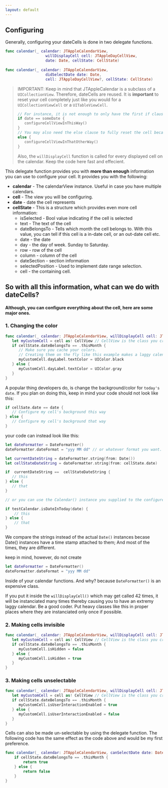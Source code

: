 ```yaml
---
layout: default
---
```


## Configuring
Generally, configuring your dateCells is done in two delegate functions.

```swift
func calendar(_ calendar: JTAppleCalendarView,
                  willDisplayCell cell: JTAppleDayCellView,
                  date: Date, cellState: CellState)
                  
func calendar(_ calendar: JTAppleCalendarView,
                  didSelectDate date: Date,
                  cell: JTAppleDayCellView?, cellState: CellState)
```

> IMPORTANT: Keep in mind that JTAppleCalendar is a subclass of a `UICollectionView`. Therefore, dateCells are reused. It is **important** to reset your cell completely just like you would for a `UICollectionViewCell` or a `UITableViewCell`.
> 
> ```swift
> // For instance, it is not enough to only have the first if clause:
> if date == someDate {
>    configureCellViewInThisWay()
> }
> // You may also need the else clause to fully reset the cell because cells are being reused.
> else {
>    configureCellViewInThatOtherWay()
> }
> ```
>
> Also, the `willDisplayCell` function is called for every displayed cell on the calendar. Keep the code here fast and effecient.

This delegate function provides you with **more than enough** information you can use to configure your cell. It provides you with the following:

* **calendar** - The calendarView instance. Useful in case you have multiple calendars.
* **cell** - The view you will be configuring.
* **date** - date the cell represents
* **cellState** - This is a structure which provides even more cell information:
  * isSelected - Bool value indicating if the cell is selected
  * text - The text of the cell
  * dateBelongsTo - Tells which month the cell belongs to. With this value, you can tell if this cell is a in-date cell, or an out-date cell etc.
  *  date - the date
  *  day - the day of week. Sunday to Saturday.
  *  row - row of the cell
  *  column - column of the cell
  *  dateSection - section information
  *  selectedPosition - Used to implement date range selection.
  *  cell - the containing cell.


## So with all this information, what can we do with dateCells?

#### Although, you can configure everything about the cell, here are some major ones.

### 1. Changing the color

```swift
func calendar(_ calendar: JTAppleCalendarView, willDisplayCell cell: JTAppleDayCellView, date: Date, cellState: CellState) {
   let myCustomCell = cell as! CellView // CellView is the class you created if you followed the Tutorial
   if cellState.dateBelongsTo == .thisMonth {
      // Make sure you cache your colors. 
      // Creating them on the fly like this example makes a laggy calendar
      myCustomCell.dayLabel.textColor = UIColor.black 
   } else {
      myCustomCell.dayLabel.textColor = UIColor.gray   
   }
}
```

A popular thing developers do, is change the background/color for `today's date`. If you plan on doing this, keep in mind your code should not look like this:

```swift
if cellSate.date == date {
   // Configure my cell's background this way
} else {
   // Configure my cell's background that way
}
```

your code can instead look like this:

```swift
let dateFormatter = DateFormatter()
dateFormatter.dateFormat = "yyy MM dd" // or whatever format you want.

let currentDateString = dateFormatter.string(from: Date())
let cellStateDateString = dateFormatter.string(from: cellState.date)

if  currentDateString ==  cellStateDateString {
   // this
} else {
   // that
}

// or you can use the Calendar() instance you supplied to the configure method

if testCalendar.isDateInToday(date) {
    // this
} else {
    // that
}
```

We compare the strings instead of the actual `Date()` instances becase Date() instances have a time stamp attached to them; And most of the times, they are different.

keep in mind, however, do not create

```swift
let dateFormatter = DateFormatter()
dateFormatter.dateFormat = "yyy MM dd"
```

Inside of your calendar functions.
And why? because `DateFormatter()` is an expensive class.

If you put it inside the `willDisplayCell()` which may get called 42 times,
it will be instanciated many times
thereby causing you to have an extremy laggy calendar. Be a good coder. Put heavy classes like this in proper places where they are instanciated only once if possible. 

### 2. Making cells invisible

```swift
func calendar(_ calendar: JTAppleCalendarView, willDisplayCell cell: JTAppleDayCellView, date: Date, cellState: CellState) {
   let myCustomCell = cell as! CellView // CellView is the class you created if you followed the Tutorial
   if cellState.dateBelongsTo == .thisMonth {
      myCustomCell.isHidden = false 
   } else {
      myCustomCell.isHidden = true  
   }
}
```

### 3. Making cells unselectable

```swift
func calendar(_ calendar: JTAppleCalendarView, willDisplayCell cell: JTAppleDayCellView, date: Date, cellState: CellState) {
   let myCustomCell = cell as! CellView // CellView is the class you created if you followed the Tutorial
   if cellState.dateBelongsTo == .thisMonth {
      myCustomCell.isUserInteractionEnabled = true 
   } else {
      myCustomCell.isUserInteractionEnabled = false  
   }
}
```

Cells can also be made un-selectable by using the delegate function. The following code has the same effect as the code above and would be my first preference.

```swift
func calendar(_ calendar: JTAppleCalendarView, canSelectDate date: Date, cell: JTAppleDayCellView, cellState: CellState) -> Bool {
    if cellState.dateBelongsTo == .thisMonth {
        return true
    } else {
        return false
    }
}
```
